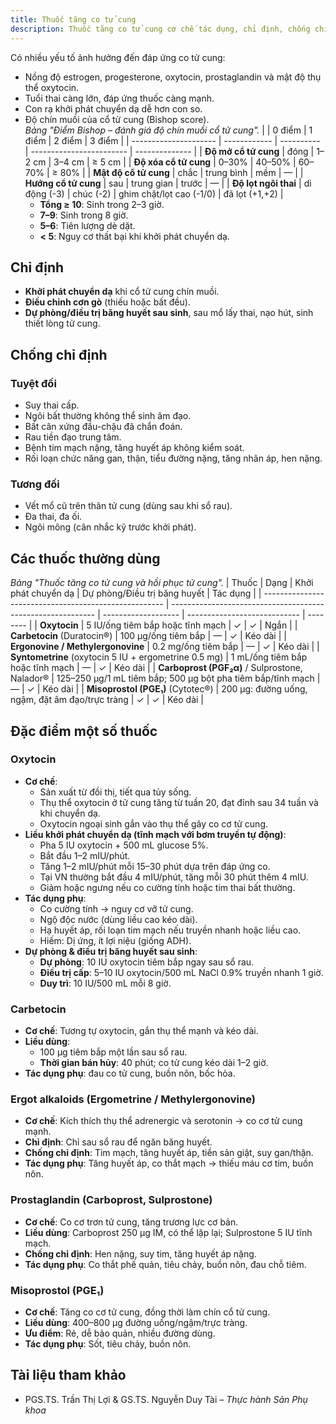 ```yaml
---
title: Thuốc tăng co tử cung
description: Thuốc tăng co tử cung cơ chế tác dụng, chỉ định, chống chỉ định, liều dùng và tác dụng phụ.
---
```


Có nhiều yếu tố ảnh hưởng đến đáp ứng co tử cung:

- Nồng độ estrogen, progesterone, oxytocin, prostaglandin và mật độ thụ thể oxytocin.
- Tuổi thai càng lớn, đáp ứng thuốc càng mạnh.
- Con rạ khởi phát chuyển dạ dễ hơn con so.
- Độ chín muồi của cổ tử cung (Bishop score).<br>
  _Bảng "Điểm Bishop – đánh giá độ chín muồi cổ tử cung"._
  | | 0 điểm | 1 điểm | 2 điểm | 3 điểm |
  | --------------------- | ------------ | ---------- | ------------------------ | -------------- |
  | **Độ mở cổ tử cung** | đóng | 1–2 cm | 3–4 cm | ≥ 5 cm |
  | **Độ xóa cổ tử cung** | 0–30% | 40–50% | 60–70% | ≥ 80% |
  | **Mật độ cổ tử cung** | chắc | trung bình | mềm | — |
  | **Hướng cổ tử cung** | sau | trung gian | trước | — |
  | **Độ lọt ngôi thai** | di động (-3) | chúc (-2) | ghim chặt/lọt cao (-1/0) | đã lọt (+1,+2) |
  - **Tổng ≥ 10**: Sinh trong 2–3 giờ.
  - **7–9**: Sinh trong 8 giờ.
  - **5–6**: Tiên lượng dè dặt.
  - **< 5**: Nguy cơ thất bại khi khởi phát chuyển dạ.

## Chỉ định

- **Khởi phát chuyển dạ** khi cổ tử cung chín muồi.
- **Điều chỉnh cơn gò** (thiếu hoặc bất đều).
- **Dự phòng/điều trị băng huyết sau sinh**, sau mổ lấy thai, nạo hút, sinh thiết lòng tử cung.

## Chống chỉ định

### Tuyệt đối

- Suy thai cấp.
- Ngôi bất thường không thể sinh âm đạo.
- Bất cân xứng đầu-chậu đã chẩn đoán.
- Rau tiền đạo trung tâm.
- Bệnh tim mạch nặng, tăng huyết áp không kiểm soát.
- Rối loạn chức năng gan, thận, tiểu đường nặng, tăng nhãn áp, hen nặng.

### Tương đối

- Vết mổ cũ trên thân tử cung (dùng sau khi sổ rau).
- Đa thai, đa ối.
- Ngôi mông (cân nhắc kỹ trước khởi phát).

## Các thuốc thường dùng

_Bảng "Thuốc tăng co tử cung và hồi phục tử cung"._
| Thuốc | Dạng | Khởi phát chuyển dạ | Dự phòng/Điều trị băng huyết | Tác dụng |
| ----------------------------------------------------- | ----------------------------------------------------------- | ------------------- | ---------------------------- | -------- |
| **Oxytocin** | 5 IU/ống tiêm bắp hoặc tĩnh mạch | ✓ | ✓ | Ngắn |
| **Carbetocin** (Duratocin®) | 100 µg/ống tiêm bắp | — | ✓ | Kéo dài |
| **Ergonovine / Methylergonovine** | 0.2 mg/ống tiêm bắp | — | ✓ | Kéo dài |
| **Syntometrine** (oxytocin 5 IU + ergometrine 0.5 mg) | 1 mL/ống tiêm bắp hoặc tĩnh mạch | — | ✓ | Kéo dài |
| **Carboprost (PGF₂α)** / Sulprostone, Nalador® | 125–250 µg/1 mL tiêm bắp; 500 µg bột pha tiêm bắp/tĩnh mạch | — | ✓ | Kéo dài |
| **Misoprostol (PGE₁)** (Cytotec®) | 200 µg: đường uống, ngậm, đặt âm đạo/trực tràng | ✓ | ✓ | Kéo dài |

## Đặc điểm một số thuốc

### Oxytocin

- **Cơ chế**:
  - Sản xuất từ đồi thị, tiết qua tủy sống.
  - Thụ thể oxytocin ở tử cung tăng từ tuần 20, đạt đỉnh sau 34 tuần và khi chuyển dạ.
  - Oxytocin ngoại sinh gắn vào thụ thể gây co cơ tử cung.
- **Liều khởi phát chuyển dạ (tĩnh mạch với bơm truyền tự động)**:
  - Pha 5 IU oxytocin + 500 mL glucose 5%.
  - Bắt đầu 1–2 mIU/phút.
  - Tăng 1–2 mIU/phút mỗi 15–30 phút dựa trên đáp ứng co.
  - Tại VN thường bắt đầu 4 mIU/phút, tăng mỗi 30 phút thêm 4 mIU.
  - Giảm hoặc ngưng nếu co cường tính hoặc tim thai bất thường.
- **Tác dụng phụ**:
  - Co cường tính → nguy cơ vỡ tử cung.
  - Ngộ độc nước (dùng liều cao kéo dài).
  - Hạ huyết áp, rối loạn tim mạch nếu truyền nhanh hoặc liều cao.
  - Hiếm: Dị ứng, ít lợi niệu (giống ADH).
- **Dự phòng & điều trị băng huyết sau sinh**:
  - **Dự phòng**: 10 IU oxytocin tiêm bắp ngay sau sổ rau.
  - **Điều trị cấp**: 5–10 IU oxytocin/500 mL NaCl 0.9% truyền nhanh 1 giờ.
  - **Duy trì**: 10 IU/500 mL mỗi 8 giờ.

### Carbetocin

- **Cơ chế**: Tương tự oxytocin, gắn thụ thể mạnh và kéo dài.
- **Liều dùng**:
  - 100 µg tiêm bắp một lần sau sổ rau.
  - **Thời gian bán hủy**: 40 phút; co tử cung kéo dài 1–2 giờ.
- **Tác dụng phụ**: đau co tử cung, buồn nôn, bốc hỏa.

### Ergot alkaloids (Ergometrine / Methylergonovine)

- **Cơ chế**: Kích thích thụ thể adrenergic và serotonin → co cơ tử cung mạnh.
- **Chỉ định**: Chỉ sau sổ rau để ngăn băng huyết.
- **Chống chỉ định**: Tim mạch, tăng huyết áp, tiền sản giật, suy gan/thận.
- **Tác dụng phụ**: Tăng huyết áp, co thắt mạch → thiếu máu cơ tim, buồn nôn.

### Prostaglandin (Carboprost, Sulprostone)

- **Cơ chế**: Co cơ trơn tử cung, tăng trương lực cơ bản.
- **Liều dùng**: Carboprost 250 µg IM, có thể lặp lại; Sulprostone 5 IU tĩnh mạch.
- **Chống chỉ định**: Hen nặng, suy tim, tăng huyết áp nặng.
- **Tác dụng phụ**: Co thắt phế quản, tiêu chảy, buồn nôn, đau chỗ tiêm.

### Misoprostol (PGE₁)

- **Cơ chế**: Tăng co cơ tử cung, đồng thời làm chín cổ tử cung.
- **Liều dùng**: 400–800 µg đường uống/ngậm/trực tràng.
- **Ưu điểm**: Rẻ, dễ bảo quản, nhiều đường dùng.
- **Tác dụng phụ**: Sốt, tiêu chảy, buồn nôn.

## Tài liệu tham khảo

- PGS.TS. Trần Thị Lợi & GS.TS. Nguyễn Duy Tài – _Thực hành Sản Phụ khoa_
